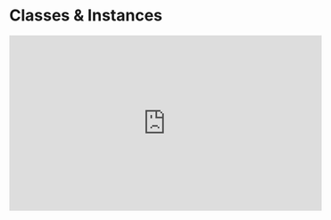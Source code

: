 ﻿# Classes & Instances

<iframe width="560" height="315" src="https://www.youtube.com/embed/v6wbQgPYwU0?list=PL1DEQjXG2xnKI3TL-gsy91eXbh3ytOt6h" frameborder="0" allowfullscreen></iframe>